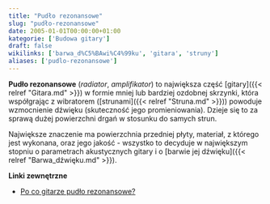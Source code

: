```yaml
---
title: "Pudło rezonansowe"
slug: "pudło-rezonansowe"
date: 2005-01-01T00:00:00+01:00
kategorie: ['Budowa gitary']
draft: false
wikilinks: ['barwa_d%C5%BAwi%C4%99ku', 'gitara', 'struny']
aliases: ['pudlo-rezonansowe']
---
```

**Pudło rezonansowe** (*radiator*, *amplifikator*) to największa część
[gitary]({{< relref "Gitara.md" >}}) w formie mniej lub bardziej ozdobnej
skrzynki, która współgrając z wibratorem ([strunami]({{< relref "Struna.md" >}}))
powoduje wzmocnienie dźwięku (skuteczność jego promieniowania). Dzieje
się to za sprawą dużej powierzchni drgań w stosunku do samych strun.

Największe znaczenie ma powierzchnia przedniej płyty, materiał, z
którego jest wykonana, oraz jego jakość - wszystko to decyduje w
największym stopniu o parametrach akustycznych gitary i o [barwie jej
dźwięku]({{< relref "Barwa_dźwięku.md" >}}).

**Linki zewnętrzne**

  - [Po co gitarze pudło
    rezonansowe?](http://www.cft.edu.pl/~demko/Teksty/gitara.pdf)

